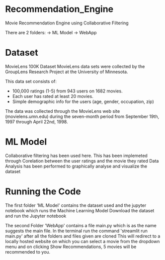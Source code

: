 # Recommendation_Engine
Movie Recommendation Engine using Collaborative Filtering 


There are 2 folders:
-> ML Model
-> WebApp

# Dataset
MovieLens 100K Dataset
MovieLens data sets were collected by the GroupLens Research Project
at the University of Minnesota.

This data set consists of:
* 100,000 ratings (1-5) from 943 users on 1682 movies.
* Each user has rated at least 20 movies.
* Simple demographic info for the users (age, gender, occupation, zip)

The data was collected through the MovieLens web site
(movielens.umn.edu) during the seven-month period from September 19th,
1997 through April 22nd, 1998. 


# ML Model
Collaborative filtering has been used here. This has been implemeted through Corelation between the user ratings and the movie they rated
Data Analysis has been performed to graphically analyse and visualize the dataset

# Running the Code

The first folder 'ML Model' contains the dataset used and the jupyter notebook which runs the Machine Learning Model
Download the dataset and run the Jupyter notebook

The second Folder 'WebApp' contains a file main.py which is as the name suggests the main file.
In the terminal run the command 'streamlit run main.py' after all the folders and files given are cloned
This will redirect to a locally hosted website on which you can select a movie from the dropdown menu and on clicking Show Recommendations, 5 movies will be recommended to you.
